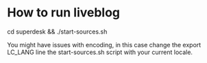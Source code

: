# How to run liveblog

cd superdesk && ./start-sources.sh

You might have issues with encoding, in this case change the export
LC_LANG line the start-sources.sh script with your current locale.